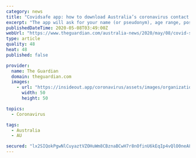 ```yaml
---
category: news
title: "Covidsafe app: how to download Australia’s coronavirus contact tracing app, how it works, what it does and problems"
excerpt: "The app will ask for your name (or pseudonym), age range, postcode and phone number. Scott Morrison says the Australian government’s covid safe tracking app won’t be mandatory to download and install,"
publishedDateTime: 2020-05-08T03:49:00Z
webUrl: "https://www.theguardian.com/australia-news/2020/may/08/covid-safe-app-how-to-download-ios-android-iphone-australian-government-covidsafe-tracking-downloads-install-works-working-problems-issues-battery-australia-coronavirus-contact-tracing"
type: article
quality: 48
heat: 48
published: false

provider:
  name: The Guardian
  domain: theguardian.com
  images:
    - url: "https://insideout.app/coronavirus/assets/images/organizations/theguardian.com-50x50.jpg"
      width: 50
      height: 50

topics:
  - Coronavirus

tags:
  - Australia
  - AU

secured: "lx2SIQokPgwNlCuyaztVZOHuWm8CBznaBCwH7r8nOfinU6kEqIp4vQlO0neA80OmxNM/WYkwIZPCV25AEZB0xKG+km3DTtV3WteDkdEO3U6eWVJL+IxI9S7kFtqmbJcnxrepW6nx/VzXnlrLgRtKG1QTcibFxzid+UaLf0ctKUjW+oQyurUBDGxba1pAhBI2NFpFPnBL4AzfQnAoW/2KUa79a9b5deWIt0QEP7omJnbRuBCdXVrS0U9nt5ESHHdO7z5gIOw14Mr2zw6Au9Xn+DJmEGQ2ueHtUt8MkFWOsabvLqTFMe7tu+4W6jaA9+PxLl2caddk75j+BEq+z5CCyJKNy3scPgGVfl5q4WNKwPjRZiI85WoXnzV9noZJPCJJ9gZcGrMl2vGtX14Yeh4rq00oJKDEPqIX0JtDar4yFyEAXW4Re3JZOtzHANS/9C+S4Nh72MdGuY5jko6ITrGsd8P4LgfJ8ga5b3ExZDD3K6A=;n+ToW6Jz0CoBw4cnhiICRg=="
---
```


